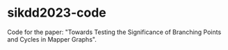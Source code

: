 # sikdd2023-code
Code for the paper: "Towards Testing the Significance of Branching Points and Cycles in Mapper Graphs".
